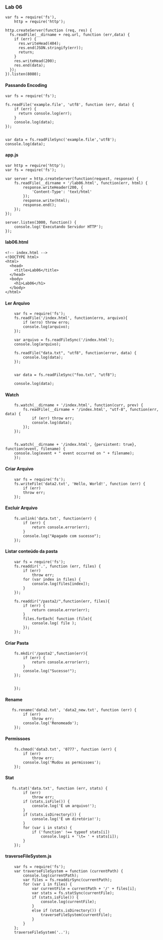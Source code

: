 ### <i class="icon-file"></i>Lab 06

    var fs = require('fs'),
        http = require('http');

    http.createServer(function (req, res) {
      fs.readFile(__dirname + req.url, function (err,data) {
        if (err) {
          res.writeHead(404);
          res.end(JSON.stringify(err));
          return;
        }
        res.writeHead(200);
        res.end(data);
      });
    }).listen(8080);

#### <i class="icon-hdd"></i>  Passando Encoding

    var fs = require('fs');

    fs.readFile('example.file', 'utf8', function (err, data) {
        if (err) {
          return console.log(err);
        }
        console.log(data);
    });


    var data = fs.readFileSync('example.file','utf8');
    console.log(data);



#### <i class="icon-hdd"></i>  app.js

    var http = require('http');
    var fs = require('fs');

    var server = http.createServer(function(request, response) {
        fs.readFile(__dirname + '/lab06.html', function(err, html) {
            response.writeHeader(200, {
                'Content-Type': 'text/html'
            });
            response.write(html);
            response.end();
        });
    });

    server.listen(3000, function() {
        console.log('Executando Servidor HTTP');
    });

#### <i class="icon-hdd"></i>  lab06.html

    <!-- index.html -->
    <!DOCTYPE html>
    <html>
      <head>
        <title>Lab06</title>
      </head>
      <body>
        <h1>Lab06</h1>
      </body>
    </html>


#### <i class="icon-upload"></i> Ler Arquivo

        var fs = require('fs');
        fs.readFile('/index.html', function(erro, arquivo){
            if (erro) throw erro;
            console.log(arquivo);
        });

        var arquivo = fs.readFileSync('/index.html');
        console.log(arquivo);

        fs.readFile("data.txt", "utf8", function(error, data) {
            console.log(data);
        });


        var data = fs.readFileSync("foo.txt", "utf8");

        console.log(data);

#### <i class="icon-upload"></i> Watch

        fs.watch(__dirname + '/index.html', function(curr, prev) {
            fs.readFile(__dirname + '/index.html', "utf-8", function(err, data) {
                if (err) throw err;
                console.log(data);
            });
        });


        fs.watch(__dirname + '/index.html', {persistent: true}, function(event, filename) {
        console.log(event + " event occurred on " + filename);
        });


#### <i class="icon-upload"></i> Criar Arquivo

        var fs = require('fs');
        fs.writeFile('data2.txt', 'Hello, World!', function (err) {
            if (err)
            throw err;
        });

#### <i class="icon-upload"></i> Excluir Arquivo

        fs.unlink('data.txt', function(err) {
            if (err) {
                return console.error(err);
            }
            console.log("Apagado com sucesso");
        });

#### <i class="icon-upload"></i> Listar conteúdo da pasta

        var fs = require('fs');
        fs.readdir('.', function (err, files) {
            if (err)
                throw err;
            for (var index in files) {
                console.log(files[index]);
            }
        });

        fs.readdir("/pasta2/",function(err, files){
            if (err) {
                return console.error(err);
            }
            files.forEach( function (file){
                console.log( file );
            });
        });

#### <i class="icon-upload"></i> Criar Pasta

        fs.mkdir('/pasta2',function(err){
            if (err) {
                return console.error(err);
            }
            console.log("Sucesso!");
        });

       
        });

#### <i class="icon-upload"></i> Rename

       fs.rename('data2.txt', 'data2_new.txt', function (err) {
            if (err)
                throw err;
            console.log('Renomeado');
        });
     

#### <i class="icon-upload"></i> Permissoes

        fs.chmod('data3.txt', '0777', function (err) {
            if (err)
                throw err;
            console.log('Mudou as permissoes');
        });
     

#### <i class="icon-upload"></i> Stat

       fs.stat('data.txt', function (err, stats) {
            if (err)
                throw err;
            if (stats.isFile()) {
                console.log('É um arquivo!');
            }
            if (stats.isDirectory()) {
                console.log('É um diretório!');
            }
            for (var i in stats) {
                if ('function' !== typeof stats[i])
                    console.log(i + '\t= ' + stats[i]);
            }
        });

       

#### <i class="icon-upload"></i> traverseFileSystem.js

        var fs = require('fs');
        var traverseFileSystem = function (currentPath) {
            console.log(currentPath);
            var files = fs.readdirSync(currentPath);
            for (var i in files) {
                var currentFile = currentPath + '/' + files[i];
                var stats = fs.statSync(currentFile);
                if (stats.isFile()) {
                    console.log(currentFile);
                }
                else if (stats.isDirectory()) {
                    traverseFileSystem(currentFile);
                }
            }
        };
        traverseFileSystem('..');

       